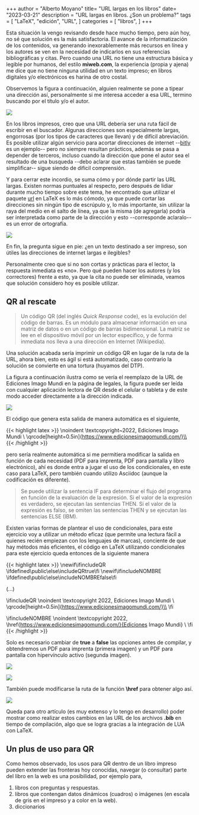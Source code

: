 +++
author = "Alberto Moyano"
title= "URL largas en los libros"
date= "2023-03-21"
description = "URL largas en libros. ¿Son un problema?"
tags = [
    "LaTeX",
    "edición",
    "URL",
]
categories = [
    "libros",
]
+++

Esta situación la vengo revisando desde hace mucho tiempo, pero aún hoy, no sé que solución es la más satisfactoria. El avance de la informatización de los contenidos, va generando inexorablemente más recursos en línea y los autores se ven en la necesidad de indicarlos en sus referencias bibliográficas y citas. Pero cuando una URL no tiene una estructura básica y legible por humanos, del estilo **miweb.com**, la experiencia (propia y ajena) me dice que no tiene ninguna utilidad en un texto impreso; en libros digitales y/o electrónicos es harina de otro costal.

<!--more-->

Observemos la figura a continuación, alguien realmente se pone a tipear una dirección así, personalmente si me interesa acceder a esa URL, termino buscando por el título y/o el autor.

![](https://albertomoyano.github.io/gbTeXpublisher/images/url1.png)

En los libros impresos, creo que una URL debería ser una ruta fácil de escribir en el buscador. Algunas direcciones son especialmente largas, engorrosas (por los tipos de caracteres que llevan) y de difícil abreviación. Es posible utilizar algún servicio para acortar direcciones de internet --[bitly](https://bitly.com/) es un ejemplo-- pero no siempre resultan prácticos, además se pasa a depender de terceros, incluso cuando la dirección que pone el autor sea el resultado de una busqueda --debo aclarar que estas también se puede simplificar-- sigue siendo de dificil comprensión.

Y para cerrar este incordio, se suma cómo y por dónde partir las URL largas. Existen normas puntuales al respecto, pero después de lidiar durante mucho tiempo sobre este tema, he encontrado que utilizar el paquete [url](https://ctan.org/pkg/url) en LaTeX es lo más cómodo, ya que puede cortar las direcciones sin ningún tipo de escrúpulo y, lo más importante, sin utilizar la raya del medio en el salto de línea, ya que la misma (de agregarla) podría ser interpretada como parte de la dirección y esto --corresponde aclaralo-- es un error de ortografía.

![](https://albertomoyano.github.io/gbTeXpublisher/images/url3.png)

En fin, la pregunta sigue en pie: ¿en un texto destinado a ser impreso, son útiles las direcciones de internet largas e ilegibles?

Personalmente creo que si no son cortas y prácticas para el lector, la respuesta inmediata es «no». Pero qué pueden hacer los autores (y los correctores) frente a esto, ya que la cita no puede ser eliminada, veamos que solución considero hoy es posible utilizar.

## QR al rescate

> Un código QR (del inglés *Quick Response* code), es la evolución del código de barras. Es un módulo para almacenar información en una matriz de datos o en un código de barras bidimensional. La matriz se lee en el dispositivo móvil por un lector específico, y de forma inmediata nos lleva a una dirección en Internet (Wikipedia).

Una solución acabada sería imprimir un código QR en lugar de la ruta de la URL, ahora bien, esto es ágil si está automatizado, caso contrario la solución se convierte en una tortura (huyamos del DTP).

La figura a continuación ilustra como se vería el reemplazo de la URL de Ediciones Imago Mundi en la página de legales, la figura puede ser leída con cualquier aplicación lectora de QR desde el celular o tableta y de este modo acceder directamente a la dirección indicada.

![](https://albertomoyano.github.io/gbTeXpublisher/images/qr1.png)

El código que genera esta salida de manera automática es el siguiente,

{{< highlight latex >}}
\noindent \textcopyright~2022, Ediciones Imago Mundi \\
\qrcode[height=0.5in]{https://www.edicionesimagomundi.com/}\\
{{< /highlight >}}

pero sería realmente automática si me permitiera modificar la salida en función de cada necesidad (PDF para imprenta, PDF para pantalla y libro electrónico), ahí es donde entra a jugar el uso de los condicionales, en este caso para LaTeX, pero también cuando utilizo Asciidoc (aunque la codificación es diferente).

> Se puede utilizar la sentencia IF para determinar el flujo del programa en función de la evaluación de la expresión. Si el valor de la expresión es verdadero, se ejecutan las sentencias THEN. Si el valor de la expresión es falso, se omiten las sentencias THEN y se ejecutan las sentencias ELSE (IBM).

Existen varias formas de plantear el uso de condicionales, para este ejercicio voy a utilizar un método eficaz (que permite una lectura fácil a quienes recién empiezan con los lenguajes de marcas), conciente de que hay métodos más eficientes, el código en LaTeX utilizando condicionales para este ejercicio queda entonces de la siguiente manera

{{< highlight latex >}}
\newif\ifincludeQR
\ifdefined\public\else\includeQRtrue\fi
\newif\ifincludeNOMBRE
\ifdefined\public\else\includeNOMBREfalse\fi

(...)

\ifincludeQR
\noindent \textcopyright 2022, Ediciones Imago Mundi \\
\qrcode[height=0.5in]{https://www.edicionesimagomundi.com/}\\
\fi

\ifincludeNOMBRE
\noindent \textcopyright 2022, \href{https://www.edicionesimagomundi.com/}{Ediciones Imago Mundi} \\
\fi
{{< /highlight >}}

Solo es necesario cambiar de **true** a **false** las opciones antes de compilar, y obtendremos un PDF para imprenta (primera imagen) y un PDF para pantalla con hipervínculo activo (segunda imagen).

![](https://albertomoyano.github.io/gbTeXpublisher/images/qr1.png)

![](https://albertomoyano.github.io/gbTeXpublisher/images/qr3.png)

También puede modificarse la ruta de la función **\href** para obtener algo así.

![](https://albertomoyano.github.io/gbTeXpublisher/images/qr2.png)

Queda para otro artículo (es muy extenso y lo tengo en desarrollo) poder mostrar como realizar estos cambios en las URL de los archivos **.bib** en tiempo de compilación, algo que se logra gracias a la integración de LUA con LaTeX.

## Un plus de uso para QR

Como hemos observado, los usos para QR dentro de un libro impreso pueden extender las fronteras hoy conocidas, navegar (o consultar) parte del libro en la web es una posibilidad, por ejemplo para,

1. libros con preguntas y respuestas.
2. libros que contengan datos dinámicos (cuadros) o imágenes (en escala de gris en el impreso y a color en la web).
3. diccionarios


